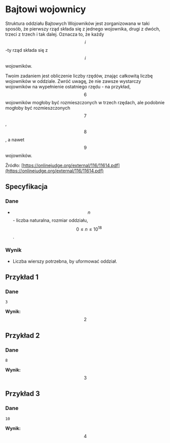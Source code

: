 # Bajtowi wojownicy

Struktura oddziału Bajtowych Wojowników jest zorganizowana w taki sposób, że pierwszy rząd składa się z jednego wojownika, drugi z dwóch, trzeci z trzech i tak dalej. Oznacza to, że każdy $$i$$-ty rząd składa się z $$i$$ wojowników.

Twoim zadaniem jest obliczenie liczby rzędów, znając całkowitą liczbę wojowników w oddziale. Zwróć uwagę, że nie zawsze wystarczy wojowników na wypełnienie ostatniego rzędu - na przykład, $$6$$ wojowników mogłoby być rozmieszczonych w trzech rzędach, ale podobnie mogłoby być rozmieszczonych $$7$$, $$8$$, a nawet $$9$$ wojowników.

Źródło: [https://onlinejudge.org/external/116/11614.pdf](https://onlinejudge.org/external/116/11614.pdf)

## Specyfikacja

### Dane

* $$n$$ - liczba naturalna, rozmiar oddziału, $$0\leq n\leq 10^{18}$$.

### Wynik

* Liczba wierszy potrzebna, by uformować oddział.

## Przykład 1

### Dane

```
3
```

**Wynik:** $$2$$

## Przykład 2

### Dane

```
8
```

**Wynik:** $$3$$


## Przykład 3

### Dane

```
10
```

**Wynik:** $$4$$

